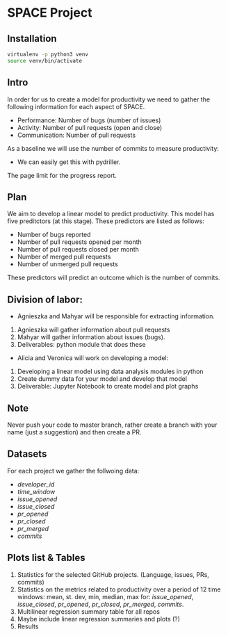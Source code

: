 # SPACE Project

## Installation

```sh
virtualenv -p python3 venv
source venv/bin/activate
```

## Intro

In order for us to create a model for productivity we need to gather the following
information for each aspect of SPACE.

* Performance: Number of bugs (number of issues)
* Activity: Number of pull requests (open and close)
* Communication: Number of pull requests

As a baseline we will use the number of commits to measure productivity:

* We can easily get this with pydriller.

The page limit for the progress report.

## Plan

We aim to develop a linear model to predict productivity. This model has five
preditctors (at this stage). These predictors are listed as follows:

* Number of bugs reported
* Number of pull requests opened per month
* Number of pull requests closed per month
* Number of merged pull requests
* Number of unmerged pull requests

These predictors will predict an outcome which is the number of commits.

## Division of labor:

* Agnieszka and Mahyar will be responsible for extracting information.
1. Agnieszka will gather information about pull requests
2. Mahyar will gather information about issues (bugs).
3. Deliverables: python module that does these

* Alicia and Veronica will work on developing a model:
1. Developing a linear model using data analysis modules in python
2. Create dummy data for your model and develop that model
3. Deliverable: Jupyter Notebook to create model and plot graphs

## Note

Never push your code to master branch, rather create a branch with your name (just a suggestion) and then create a PR.

## Datasets

For each project we gather the follwoing data:
* _developer\_id_
* _time_window_
* _issue_opened_
* _issue_closed_
* _pr_opened_
* _pr_closed_
* _pr_merged_
* _commits_

## Plots list & Tables

1. Statistics for the selected GitHub projects. (Language, issues, PRs, commits)
2. Statistics on the metrics related to productivity over a period of 12 time windows: mean, st. dev, min, median, max
   for: _issue_opened_, _issue_closed_, _pr_opened_, _pr_closed_, _pr_merged_, _commits_.
3. Multilinear regression summary table for all repos
4. Maybe include linear regression summaries and plots (?)
5. Results
